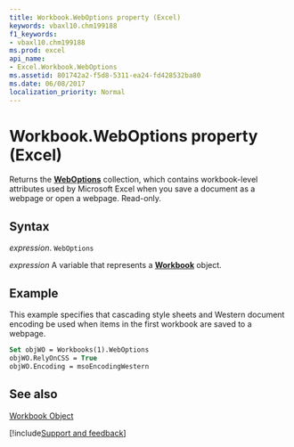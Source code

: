 ```yaml
---
title: Workbook.WebOptions property (Excel)
keywords: vbaxl10.chm199188
f1_keywords:
- vbaxl10.chm199188
ms.prod: excel
api_name:
- Excel.Workbook.WebOptions
ms.assetid: 801742a2-f5d8-5311-ea24-fd428532ba80
ms.date: 06/08/2017
localization_priority: Normal
---
```



# Workbook.WebOptions property (Excel)

Returns the  **[WebOptions](Excel.WebOptions.md)** collection, which contains workbook-level attributes used by Microsoft Excel when you save a document as a webpage or open a webpage. Read-only.


## Syntax

_expression_. `WebOptions`

_expression_ A variable that represents a **[Workbook](Excel.Workbook.md)** object.


## Example

This example specifies that cascading style sheets and Western document encoding be used when items in the first workbook are saved to a webpage.


```vb
Set objWO = Workbooks(1).WebOptions 
objWO.RelyOnCSS = True 
objWO.Encoding = msoEncodingWestern
```


## See also


[Workbook Object](Excel.Workbook.md)

[!include[Support and feedback](~/includes/feedback-boilerplate.md)]